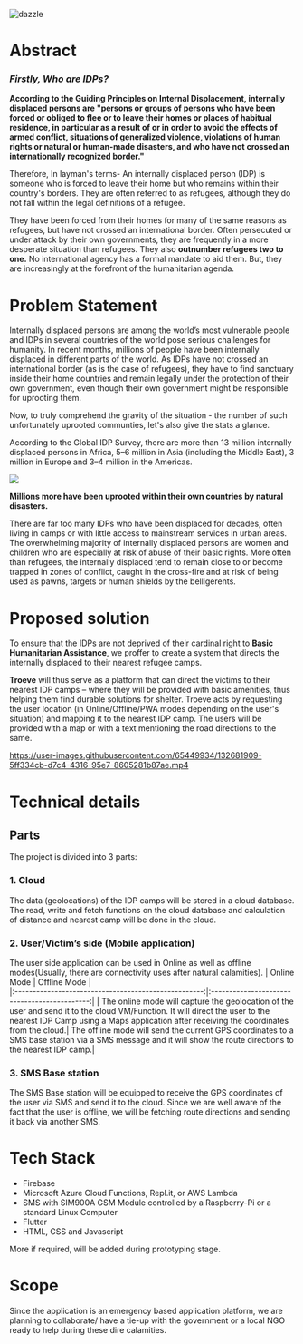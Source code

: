 ![dazzle](https://user-images.githubusercontent.com/65449934/132681823-f9639607-72af-4f63-a0ef-5551a87e589f.jpg)

# Abstract

### *Firstly, Who are IDPs?*

**According to the Guiding Principles on Internal Displacement, internally displaced persons are "persons or groups of persons who have been forced or obliged to flee or to leave their homes or places of habitual residence, in particular as a result of or in order to avoid the effects of armed conflict, situations of generalized violence, violations of human rights or natural or human-made disasters, and who have not crossed an internationally recognized border."**

Therefore, In layman's terms- An internally displaced person (IDP) is someone who is forced to leave their home but who remains within their country's borders. They are often referred to as refugees, although they do not fall within the legal definitions of a refugee.

They have been forced from their homes for many of the same reasons as refugees, but have not crossed an international border. Often persecuted or under attack by their own governments, they are frequently in a more desperate situation than refugees. 
They also **outnumber refugees two to one.** No international agency has a formal mandate to aid them. But, they are increasingly at the forefront of the humanitarian agenda.

# Problem Statement

Internally displaced persons are among the world’s most vulnerable people and IDPs in several countries of the world pose serious challenges for humanity. In recent months, millions of people have been internally displaced in different parts of the world. As IDPs have not crossed an international border (as is the case of refugees), they have to find sanctuary inside their home countries and remain legally under the protection of their own government, even though their own government might be responsible for uprooting them.

Now, to truly comprehend the gravity of the situation - the number of such unfortunately uprooted communties, let's also give the stats a glance. 

According to the Global IDP Survey, there are more than 13 million internally displaced persons in Africa, 5–6 million in Asia (including the Middle East), 3 million in Europe and 3–4 million in the Americas.

![](https://www.statista.com/graphic/1/268702/number-of-refugees-and-internally-displaced-persons-worldwide-since-2000.jpg)

**Millions more have been uprooted within their own countries by natural disasters.**

There are far too many IDPs who have been displaced for decades, often living in camps or with little access to mainstream services in urban areas. The overwhelming majority of internally displaced persons are women and children who are especially at risk of abuse of their basic rights. More often than refugees, the internally displaced tend to remain close to or become trapped in zones of conflict, caught in the cross-fire and at risk of being used as pawns, targets or human shields by the belligerents.

# Proposed solution 

To ensure that the IDPs are not deprived of their cardinal right to **Basic Humanitarian Assistance**, we proffer to create a system that directs the internally displaced to their nearest refugee camps.

**Troeve** will thus serve as a platform that can direct the victims to their nearest IDP camps – where they will be provided with basic amenities, thus helping them find durable solutions for shelter. Troeve acts by requesting the user location (in Online/Offline/PWA modes depending on the user's situation) and mapping it to the nearest IDP camp. The users will be provided with a map or with a text mentioning the road directions to the same.


https://user-images.githubusercontent.com/65449934/132681909-5ff334cb-d7c4-4316-95e7-8605281b87ae.mp4


# Technical details
## Parts
The project is divided into 3 parts:

### 1. Cloud
The data (geolocations) of the IDP camps will be stored in a cloud database. The read, write and fetch functions on the cloud database and calculation of distance and nearest camp will be done in the cloud.

### 2. User/Victim’s side (Mobile application)
The user side application can be used in Online as well as offline modes(Usually, there are connectivity uses after natural calamities).
|  Online Mode                                         |                            Offline Mode      |                         
|:----------------------------------------------------:|:--------------------------------------------:|
| The online mode will capture the geolocation of the user and send it to the cloud VM/Function. It will direct the user to the nearest IDP Camp using a Maps application after receiving  the coordinates from the cloud.| The offline mode will send the current GPS coordinates to a SMS base station via a SMS message and it will show the route directions to the nearest IDP camp.|  

### 3. SMS Base station
The SMS Base station will be equipped to receive the GPS coordinates of the user via SMS and send it to the cloud. Since we are well aware of the fact that the user is offline, we will be fetching route directions and sending it back via another SMS.

# Tech Stack
- Firebase
- Microsoft Azure Cloud Functions, Repl.it, or AWS Lambda
- SMS with SIM900A GSM Module controlled by a Raspberry-Pi or a standard Linux Computer
- Flutter
- HTML, CSS and Javascript 

More if required, will be added during prototyping stage.




# Scope 
Since the application is an emergency based application platform, we are planning to collaborate/ have a tie-up with the government or a local NGO ready to help during these dire calamities.


